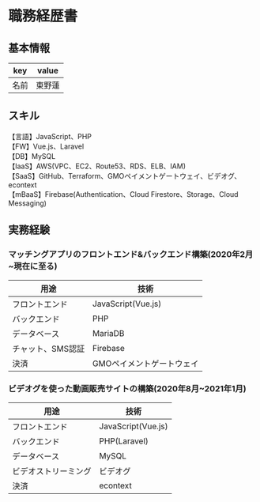 # 職務経歴書

## 基本情報

|key|value|
|---|-----|
|名前|東野蓮|

## スキル

【言語】JavaScript、PHP
<br>【FW】Vue.js、Laravel
<br>【DB】MySQL
<br>【IaaS】AWS(VPC、EC2、Route53、RDS、ELB、IAM)
<br>【SaaS】GitHub、Terraform、GMOペイメントゲートウェイ、ビデオグ、econtext
<br>【mBaaS】Firebase(Authentication、Cloud Firestore、Storage、Cloud Messaging)

## 実務経験

### マッチングアプリのフロントエンド&バックエンド構築(2020年2月~現在に至る)

|用途|技術
|----|----
|フロントエンド|JavaScript(Vue.js)
|バックエンド|PHP
|データベース|MariaDB
|チャット、SMS認証|Firebase
|決済|GMOペイメントゲートウェイ|

### ビデオグを使った動画販売サイトの構築(2020年8月~2021年1月)

|用途|技術
|----|----
|フロントエンド|JavaScript(Vue.js)
|バックエンド|PHP(Laravel)
|データベース|MySQL
|ビデオストリーミング|ビデオグ
|決済|econtext|
